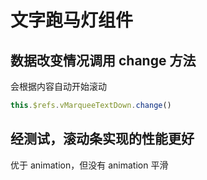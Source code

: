# 文字跑马灯组件

## 数据改变情况调用 change 方法

会根据内容自动开始滚动

```js
this.$refs.vMarqueeTextDown.change()
```

## 经测试，滚动条实现的性能更好

优于 animation，但没有 animation 平滑

